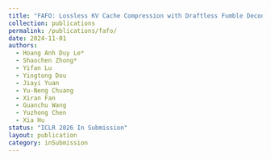 ```yaml
---
title: "FAFO: Lossless KV Cache Compression with Draftless Fumble Decoding"
collection: publications
permalink: /publications/fafo/
date: 2024-11-01
authors:
  - Hoang Anh Duy Le*
  - Shaochen Zhong*
  - Yifan Lu
  - Yingtong Dou
  - Jiayi Yuan
  - Yu-Neng Chuang
  - Xiran Fan
  - Guanchu Wang
  - Yuzhong Chen
  - Xia Hu
status: "ICLR 2026 In Submission"
layout: publication
category: inSubmission
---
```


